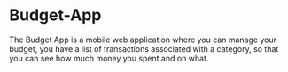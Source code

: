 # Budget-App
The Budget App is a mobile web application where you can manage your budget, you have a list of transactions associated with a category, so that you can see how much money you spent and on what.
